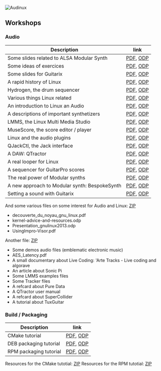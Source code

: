 ![Audinux](../images/AudinuxBanner.png)

## Workshops

### Audio

Description | link
----------- | ----
Some slides related to ALSA Modular Synth | [PDF](../workshop/audio/AMS.pdf), [ODP](../workshop/audio/AMS.odp)
Some ideas of exercices | [PDF](../workshop/audio/Exercices.pdf), [ODP](../workshop/audio/Exercices.odp)
Some slides for Guitarix | [PDF](../workshop/audio/Guitarix.pdf), [ODP](../workshop/audio/Guitarix.odp)
A rapid history of Linux | [PDF](../workshop/audio/Historique.pdf), [ODP](../workshop/audio/Historique.odp)
Hydrogen, the drum sequencer | [PDF](../workshop/audio/Hydrogen.pdf), [ODP](../workshop/audio/Hydrogen.odp)
Various things Linux related | [PDF](../workshop/audio/LinuxDivers.pdf), [ODP](../workshop/audio/LinuxDivers.odp)
An introduction to Linux an Audio | [PDF](../workshop/audio/LinuxIntro.pdf), [ODP](../workshop/audio/LinuxIntro.odp)
A descriptions of important synthetizers | [PDF](../workshop/audio/LinuxSynth.pdf), [ODP](../workshop/audio/LinuxSynth.odp)
LMMS, the Linux Multi Media Studio | [PDF](../workshop/audio/LMMS.pdf), [ODP](../workshop/audio/LMMS.odp)
MuseScore, the score editor / player | [PDF](../workshop/audio/MuseScore.pdf), [ODP](../workshop/audio/MuseScore.odp)
Linux and the audio plugins | [PDF](../workshop/audio/Plugins.pdf), [ODP](../workshop/audio/Plugins.odp)
QJackCtl, the Jack interface | [PDF](../workshop/audio/QJackCtl.pdf), [ODP](../workshop/audio/QJackCtl.odp)
A DAW: QTractor | [PDF](../workshop/audio/Qtractor.pdf), [ODP](../workshop/audio/Qtractor.odp)
A real looper for Linux | [PDF](../workshop/audio/SooperLooper.pdf), [ODP](../workshop/audio/SooperLooper.odp)
A sequencer for GuitarPro scores | [PDF](../workshop/audio/TuxGuitar.pdf), [ODP](../workshop/audio/TuxGuitar.odp)
The real power of Modular synths | [PDF](../workshop/audio/VCVRack.pdf), [ODP](../workshop/audio/VCVRack.odp)
A new approach to Modular synth: BespokeSynth | [PDF](../workshop/audio/BespokeSynth.pdf), [ODP](../workshop/audio/BespokeSynth.odp)
Setting a sound with Guitarix | [PDF](../workshop/audio/GuitarEffectChain.pdf), [ODP](../workshop/audio/GuitarEffectChain.odp)

And some various files on some interest for Audio and Linux: [ZIP](../workshop/audio/Divers.zip)
* decouverte_du_noyau_gnu_linux.pdf
* kernel-advice-and-resources.odp
* Presentation_gnulinux2013.odp
* UsingImpro-Visor.pdf

Another file: [ZIP](http://ycollette.free.fr/Guitare/Ressources.zip)
* Some demos audio files (emblematic electronic music)
* AES_Latency.pdf
* A small documentary about Live Coding: 'Arte Tracks - Live coding and algorave
* An article about Sonic Pi
* Some LMMS examples files
* Some Tracker files
* A refcard about Pure Data
* A QTractor user manual
* A refcard about SuperCollider
* A tutorial about TuxGuitar

### Build / Packaging

Description | link
----------- | ----
CMake tutorial | [PDF](../workshop/cmake/cmake.pdf), [ODP](../workshop/cmake/cmake.odp)
DEB packaging tutorial | [PDF](../workshop/deb/deb.pdf), [ODP](../workshop/deb/deb.odp)
RPM packaging tutorial | [PDF](../workshop/rpm/rpm.pdf), [ODP](../workshop/rpm/rpm.odp)

Resources for the CMake tutotial: [ZIP](../workshop/cmake/CMakeResources.zip)
Resources for the RPM tutotial: [ZIP](../workshop/rpm/RPMResources.zip)
